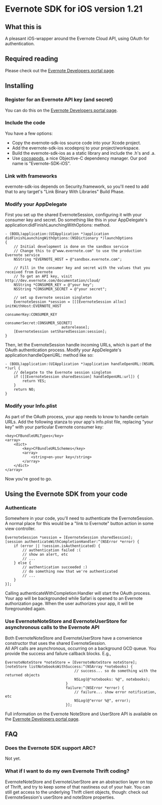 Evernote SDK for iOS version 1.21
=========================================

What this is
------------
A pleasant iOS-wrapper around the Evernote Cloud API, using OAuth for authentication. 

Required reading
----------------
Please check out the [Evernote Developers portal page](http://dev.evernote.com/documentation/cloud/).

Installing 
----------

### Register for an Evernote API key (and secret)

You can do this on the [Evernote Developers portal page](http://dev.evernote.com/documentation/cloud/).

### Include the code

You have a few options:

- Copy the evernote-sdk-ios source code into your Xcode project.
- Add the evernote-sdk-ios xcodeproj to your project/workspace.
- Build the evernote-sdk-ios as a static library and include the .h's and .a.
- Use [cocoapods](http://cocoapods.org), a nice Objective-C dependency manager. Our pod name is "Evernote-SDK-iOS".

### Link with frameworks

evernote-sdk-ios depends on Security.framework, so you'll need to add that to any target's "Link Binary With Libraries" Build Phase.

### Modify your AppDelegate

First you set up the shared EvernoteSession, configuring it with your consumer key and secret. Do something like this in your AppDelegate's application:didFinishLaunchingWithOptions: method.

    - (BOOL)application:(UIApplication *)application didFinishLaunchingWithOptions:(NSDictionary *)launchOptions
    {
        // Initial development is done on the sandbox service
        // Change this to @"www.evernote.com" to use the production Evernote service
        NSString *EVERNOTE_HOST = @"sandbox.evernote.com";
    
        // Fill in the consumer key and secret with the values that you received from Evernote
        // To get an API key, visit http://dev.evernote.com/documentation/cloud/
        NSString *CONSUMER_KEY = @"your key";
        NSString *CONSUMER_SECRET = @"your secret";
    
        // set up Evernote session singleton
        EvernoteSession *session = [[[EvernoteSession alloc] initWithHost:EVERNOTE_HOST 
                                                              consumerKey:CONSUMER_KEY 
                                                           consumerSecret:CONSUMER_SECRET] 
                              autorelease];
        [EvernoteSession setSharedSession:session];
    }
    
Then, let the EvernoteSession handle incoming URLs, which is part of the OAuth authentication process.  Modify your AppDelegate's application:handleOpenURL: method like so:

    - (BOOL)application:(UIApplication *)application handleOpenURL:(NSURL *)url {
        // delegate to the Evernote session singleton
        if ([[EvernoteSession sharedSession] handleOpenURL:url]) {
            return YES;
        } 
        return NO;
    }

### Modify your Info.plist

As part of the OAuth process, your app needs to know to handle certain URLs.  Add the following stanza to your app's info.plist file, replacing "your key" with your particular Evernote consumer key:

    <key>CFBundleURLTypes</key>
    <array>
        <dict>
            <key>CFBundleURLSchemes</key>
            <array>
                <string>en-your key</string>
            </array>
        </dict>
    </array>

Now you're good to go.

Using the Evernote SDK from your code
-------------------------------------

### Authenticate

Somewhere in your code, you'll need to authenticate the EvernoteSession.  A normal place for this would be a "link to Evernote" button action in some view controller.

    EvernoteSession *session = [EvernoteSession sharedSession];
    [session authenticateWithCompletionHandler:^(NSError *error) {
        if (error || !session.isAuthenticated) {
            // authentication failed :(
            // show an alert, etc
            // ...
        } else {
            // authentication succeeded :)
            // do something now that we're authenticated
            // ... 
        } 
    }];

Calling authenticateWithCompletion:Handler will start the OAuth process. Your app will be backgrounded while Safari is opened to an Evernote authorization page. When the user authorizes your app, it will be foregrounded again.

### Use EvernoteNoteStore and EvernoteUserStore for asynchronous calls to the Evernote API

Both EvernoteNoteStore and EvernoteUserStore have a convenience constructor that uses the shared EvernoteSession.  
All API calls are asynchronous, occurring on a background GCD queue. You provide the success and failure callback blocks.
E.g.,

    EvernoteNoteStore *noteStore = [EvernoteNoteStore noteStore];
    [noteStore listNotebooksWithSuccess:^(NSArray *notebooks) {
                                    // success... so do something with the returned objects
                                    NSLog(@"notebooks: %@", notebooks);
                                }
                                failure:^(NSError *error) {
                                    // failure... show error notification, etc
                                    NSLog(@"error %@", error);                                            
                                }];
                                
Full information on the Evernote NoteStore and UserStore API is available on the [Evernote Developers portal page](http://dev.evernote.com/documentation/cloud/).

FAQ
---

### Does the Evernote SDK support ARC?

Not yet.

### What if I want to do my own Evernote Thrift coding?

EvernoteNoteStore and EvernoteUserStore are an abstraction layer on top of Thrift, and try to keep some of that nastiness out of your hair.
You can still get access to the underlying Thrift client objects, though: check out EvernoteSession's userStore and noteStore properties.


